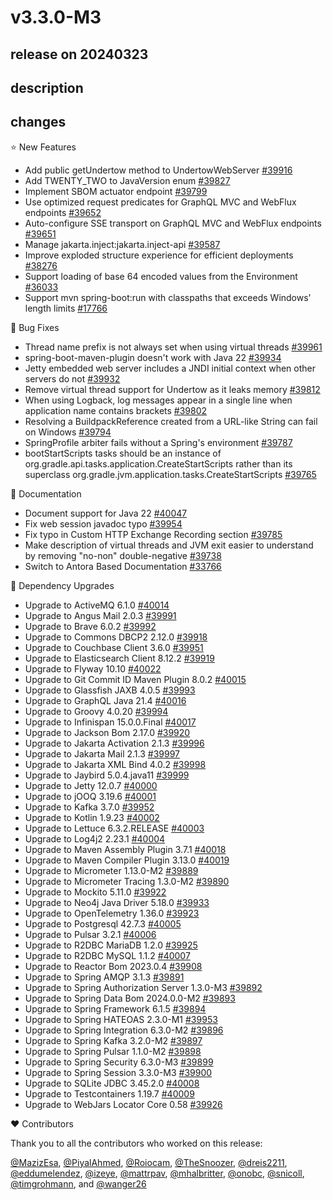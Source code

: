 # v3.3.0-M3

## release on 20240323

## description

## changes

⭐ New Features

* Add public getUndertow method to UndertowWebServer <a href="https://github.com/spring-projects/spring-boot/pull/39916" data-hovercard-type="pull_request" data-hovercard-url="/spring-projects/spring-boot/pull/39916/hovercard">#39916</a>
* Add TWENTY_TWO to JavaVersion enum <a href="https://github.com/spring-projects/spring-boot/issues/39827" data-hovercard-type="issue" data-hovercard-url="/spring-projects/spring-boot/issues/39827/hovercard">#39827</a>
* Implement SBOM actuator endpoint <a href="https://github.com/spring-projects/spring-boot/pull/39799" data-hovercard-type="pull_request" data-hovercard-url="/spring-projects/spring-boot/pull/39799/hovercard">#39799</a>
* Use optimized request predicates for GraphQL MVC and WebFlux endpoints <a href="https://github.com/spring-projects/spring-boot/issues/39652" data-hovercard-type="issue" data-hovercard-url="/spring-projects/spring-boot/issues/39652/hovercard">#39652</a>
* Auto-configure SSE transport on GraphQL MVC and WebFlux endpoints <a href="https://github.com/spring-projects/spring-boot/issues/39651" data-hovercard-type="issue" data-hovercard-url="/spring-projects/spring-boot/issues/39651/hovercard">#39651</a>
* Manage jakarta.inject:jakarta.inject-api <a href="https://github.com/spring-projects/spring-boot/issues/39587" data-hovercard-type="issue" data-hovercard-url="/spring-projects/spring-boot/issues/39587/hovercard">#39587</a>
* Improve exploded structure experience for efficient deployments <a href="https://github.com/spring-projects/spring-boot/issues/38276" data-hovercard-type="issue" data-hovercard-url="/spring-projects/spring-boot/issues/38276/hovercard">#38276</a>
* Support loading of base 64 encoded values from the Environment <a href="https://github.com/spring-projects/spring-boot/issues/36033" data-hovercard-type="issue" data-hovercard-url="/spring-projects/spring-boot/issues/36033/hovercard">#36033</a>
* Support mvn spring-boot:run with classpaths that exceeds Windows' length limits <a href="https://github.com/spring-projects/spring-boot/issues/17766" data-hovercard-type="issue" data-hovercard-url="/spring-projects/spring-boot/issues/17766/hovercard">#17766</a>

🐞 Bug Fixes

* Thread name prefix is not always set when using virtual threads <a href="https://github.com/spring-projects/spring-boot/issues/39961" data-hovercard-type="issue" data-hovercard-url="/spring-projects/spring-boot/issues/39961/hovercard">#39961</a>
* spring-boot-maven-plugin doesn't work with Java 22 <a href="https://github.com/spring-projects/spring-boot/issues/39934" data-hovercard-type="issue" data-hovercard-url="/spring-projects/spring-boot/issues/39934/hovercard">#39934</a>
* Jetty embedded web server includes a JNDI initial context when other servers do not <a href="https://github.com/spring-projects/spring-boot/issues/39932" data-hovercard-type="issue" data-hovercard-url="/spring-projects/spring-boot/issues/39932/hovercard">#39932</a>
* Remove virtual thread support for Undertow as it leaks memory <a href="https://github.com/spring-projects/spring-boot/issues/39812" data-hovercard-type="issue" data-hovercard-url="/spring-projects/spring-boot/issues/39812/hovercard">#39812</a>
* When using Logback, log messages appear in a single line when application name contains brackets <a href="https://github.com/spring-projects/spring-boot/issues/39802" data-hovercard-type="issue" data-hovercard-url="/spring-projects/spring-boot/issues/39802/hovercard">#39802</a>
* Resolving a BuildpackReference created from a URL-like String can fail on Windows <a href="https://github.com/spring-projects/spring-boot/issues/39794" data-hovercard-type="issue" data-hovercard-url="/spring-projects/spring-boot/issues/39794/hovercard">#39794</a>
* SpringProfile arbiter fails without a Spring's environment <a href="https://github.com/spring-projects/spring-boot/issues/39787" data-hovercard-type="issue" data-hovercard-url="/spring-projects/spring-boot/issues/39787/hovercard">#39787</a>
* bootStartScripts tasks should be an instance of org.gradle.api.tasks.application.CreateStartScripts rather than its superclass org.gradle.jvm.application.tasks.CreateStartScripts <a href="https://github.com/spring-projects/spring-boot/issues/39765" data-hovercard-type="issue" data-hovercard-url="/spring-projects/spring-boot/issues/39765/hovercard">#39765</a>

📔 Documentation

* Document support for Java 22 <a href="https://github.com/spring-projects/spring-boot/issues/40047" data-hovercard-type="issue" data-hovercard-url="/spring-projects/spring-boot/issues/40047/hovercard">#40047</a>
* Fix web session javadoc typo <a href="https://github.com/spring-projects/spring-boot/issues/39954" data-hovercard-type="issue" data-hovercard-url="/spring-projects/spring-boot/issues/39954/hovercard">#39954</a>
* Fix typo in Custom HTTP Exchange Recording section <a href="https://github.com/spring-projects/spring-boot/issues/39785" data-hovercard-type="issue" data-hovercard-url="/spring-projects/spring-boot/issues/39785/hovercard">#39785</a>
* Make description of virtual threads and JVM exit easier to understand by removing "no-non" double-negative <a href="https://github.com/spring-projects/spring-boot/issues/39738" data-hovercard-type="issue" data-hovercard-url="/spring-projects/spring-boot/issues/39738/hovercard">#39738</a>
* Switch to Antora Based Documentation <a href="https://github.com/spring-projects/spring-boot/issues/33766" data-hovercard-type="issue" data-hovercard-url="/spring-projects/spring-boot/issues/33766/hovercard">#33766</a>

🔨 Dependency Upgrades

* Upgrade to ActiveMQ 6.1.0 <a href="https://github.com/spring-projects/spring-boot/issues/40014" data-hovercard-type="issue" data-hovercard-url="/spring-projects/spring-boot/issues/40014/hovercard">#40014</a>
* Upgrade to Angus Mail 2.0.3 <a href="https://github.com/spring-projects/spring-boot/issues/39991" data-hovercard-type="issue" data-hovercard-url="/spring-projects/spring-boot/issues/39991/hovercard">#39991</a>
* Upgrade to Brave 6.0.2 <a href="https://github.com/spring-projects/spring-boot/issues/39992" data-hovercard-type="issue" data-hovercard-url="/spring-projects/spring-boot/issues/39992/hovercard">#39992</a>
* Upgrade to Commons DBCP2 2.12.0 <a href="https://github.com/spring-projects/spring-boot/issues/39918" data-hovercard-type="issue" data-hovercard-url="/spring-projects/spring-boot/issues/39918/hovercard">#39918</a>
* Upgrade to Couchbase Client 3.6.0 <a href="https://github.com/spring-projects/spring-boot/issues/39951" data-hovercard-type="issue" data-hovercard-url="/spring-projects/spring-boot/issues/39951/hovercard">#39951</a>
* Upgrade to Elasticsearch Client 8.12.2 <a href="https://github.com/spring-projects/spring-boot/issues/39919" data-hovercard-type="issue" data-hovercard-url="/spring-projects/spring-boot/issues/39919/hovercard">#39919</a>
* Upgrade to Flyway 10.10 <a href="https://github.com/spring-projects/spring-boot/issues/40022" data-hovercard-type="issue" data-hovercard-url="/spring-projects/spring-boot/issues/40022/hovercard">#40022</a>
* Upgrade to Git Commit ID Maven Plugin 8.0.2 <a href="https://github.com/spring-projects/spring-boot/issues/40015" data-hovercard-type="issue" data-hovercard-url="/spring-projects/spring-boot/issues/40015/hovercard">#40015</a>
* Upgrade to Glassfish JAXB 4.0.5 <a href="https://github.com/spring-projects/spring-boot/issues/39993" data-hovercard-type="issue" data-hovercard-url="/spring-projects/spring-boot/issues/39993/hovercard">#39993</a>
* Upgrade to GraphQL Java 21.4 <a href="https://github.com/spring-projects/spring-boot/issues/40016" data-hovercard-type="issue" data-hovercard-url="/spring-projects/spring-boot/issues/40016/hovercard">#40016</a>
* Upgrade to Groovy 4.0.20 <a href="https://github.com/spring-projects/spring-boot/issues/39994" data-hovercard-type="issue" data-hovercard-url="/spring-projects/spring-boot/issues/39994/hovercard">#39994</a>
* Upgrade to Infinispan 15.0.0.Final <a href="https://github.com/spring-projects/spring-boot/issues/40017" data-hovercard-type="issue" data-hovercard-url="/spring-projects/spring-boot/issues/40017/hovercard">#40017</a>
* Upgrade to Jackson Bom 2.17.0 <a href="https://github.com/spring-projects/spring-boot/issues/39920" data-hovercard-type="issue" data-hovercard-url="/spring-projects/spring-boot/issues/39920/hovercard">#39920</a>
* Upgrade to Jakarta Activation 2.1.3 <a href="https://github.com/spring-projects/spring-boot/issues/39996" data-hovercard-type="issue" data-hovercard-url="/spring-projects/spring-boot/issues/39996/hovercard">#39996</a>
* Upgrade to Jakarta Mail 2.1.3 <a href="https://github.com/spring-projects/spring-boot/issues/39997" data-hovercard-type="issue" data-hovercard-url="/spring-projects/spring-boot/issues/39997/hovercard">#39997</a>
* Upgrade to Jakarta XML Bind 4.0.2 <a href="https://github.com/spring-projects/spring-boot/issues/39998" data-hovercard-type="issue" data-hovercard-url="/spring-projects/spring-boot/issues/39998/hovercard">#39998</a>
* Upgrade to Jaybird 5.0.4.java11 <a href="https://github.com/spring-projects/spring-boot/issues/39999" data-hovercard-type="issue" data-hovercard-url="/spring-projects/spring-boot/issues/39999/hovercard">#39999</a>
* Upgrade to Jetty 12.0.7 <a href="https://github.com/spring-projects/spring-boot/issues/40000" data-hovercard-type="issue" data-hovercard-url="/spring-projects/spring-boot/issues/40000/hovercard">#40000</a>
* Upgrade to jOOQ 3.19.6 <a href="https://github.com/spring-projects/spring-boot/issues/40001" data-hovercard-type="issue" data-hovercard-url="/spring-projects/spring-boot/issues/40001/hovercard">#40001</a>
* Upgrade to Kafka 3.7.0 <a href="https://github.com/spring-projects/spring-boot/issues/39952" data-hovercard-type="issue" data-hovercard-url="/spring-projects/spring-boot/issues/39952/hovercard">#39952</a>
* Upgrade to Kotlin 1.9.23 <a href="https://github.com/spring-projects/spring-boot/issues/40002" data-hovercard-type="issue" data-hovercard-url="/spring-projects/spring-boot/issues/40002/hovercard">#40002</a>
* Upgrade to Lettuce 6.3.2.RELEASE <a href="https://github.com/spring-projects/spring-boot/issues/40003" data-hovercard-type="issue" data-hovercard-url="/spring-projects/spring-boot/issues/40003/hovercard">#40003</a>
* Upgrade to Log4j2 2.23.1 <a href="https://github.com/spring-projects/spring-boot/issues/40004" data-hovercard-type="issue" data-hovercard-url="/spring-projects/spring-boot/issues/40004/hovercard">#40004</a>
* Upgrade to Maven Assembly Plugin 3.7.1 <a href="https://github.com/spring-projects/spring-boot/issues/40018" data-hovercard-type="issue" data-hovercard-url="/spring-projects/spring-boot/issues/40018/hovercard">#40018</a>
* Upgrade to Maven Compiler Plugin 3.13.0 <a href="https://github.com/spring-projects/spring-boot/issues/40019" data-hovercard-type="issue" data-hovercard-url="/spring-projects/spring-boot/issues/40019/hovercard">#40019</a>
* Upgrade to Micrometer 1.13.0-M2 <a href="https://github.com/spring-projects/spring-boot/issues/39889" data-hovercard-type="issue" data-hovercard-url="/spring-projects/spring-boot/issues/39889/hovercard">#39889</a>
* Upgrade to Micrometer Tracing 1.3.0-M2 <a href="https://github.com/spring-projects/spring-boot/issues/39890" data-hovercard-type="issue" data-hovercard-url="/spring-projects/spring-boot/issues/39890/hovercard">#39890</a>
* Upgrade to Mockito 5.11.0 <a href="https://github.com/spring-projects/spring-boot/issues/39922" data-hovercard-type="issue" data-hovercard-url="/spring-projects/spring-boot/issues/39922/hovercard">#39922</a>
* Upgrade to Neo4j Java Driver 5.18.0 <a href="https://github.com/spring-projects/spring-boot/issues/39933" data-hovercard-type="issue" data-hovercard-url="/spring-projects/spring-boot/issues/39933/hovercard">#39933</a>
* Upgrade to OpenTelemetry 1.36.0 <a href="https://github.com/spring-projects/spring-boot/issues/39923" data-hovercard-type="issue" data-hovercard-url="/spring-projects/spring-boot/issues/39923/hovercard">#39923</a>
* Upgrade to Postgresql 42.7.3 <a href="https://github.com/spring-projects/spring-boot/issues/40005" data-hovercard-type="issue" data-hovercard-url="/spring-projects/spring-boot/issues/40005/hovercard">#40005</a>
* Upgrade to Pulsar 3.2.1 <a href="https://github.com/spring-projects/spring-boot/issues/40006" data-hovercard-type="issue" data-hovercard-url="/spring-projects/spring-boot/issues/40006/hovercard">#40006</a>
* Upgrade to R2DBC MariaDB 1.2.0 <a href="https://github.com/spring-projects/spring-boot/issues/39925" data-hovercard-type="issue" data-hovercard-url="/spring-projects/spring-boot/issues/39925/hovercard">#39925</a>
* Upgrade to R2DBC MySQL 1.1.2 <a href="https://github.com/spring-projects/spring-boot/issues/40007" data-hovercard-type="issue" data-hovercard-url="/spring-projects/spring-boot/issues/40007/hovercard">#40007</a>
* Upgrade to Reactor Bom 2023.0.4 <a href="https://github.com/spring-projects/spring-boot/issues/39908" data-hovercard-type="issue" data-hovercard-url="/spring-projects/spring-boot/issues/39908/hovercard">#39908</a>
* Upgrade to Spring AMQP 3.1.3 <a href="https://github.com/spring-projects/spring-boot/issues/39891" data-hovercard-type="issue" data-hovercard-url="/spring-projects/spring-boot/issues/39891/hovercard">#39891</a>
* Upgrade to Spring Authorization Server 1.3.0-M3 <a href="https://github.com/spring-projects/spring-boot/issues/39892" data-hovercard-type="issue" data-hovercard-url="/spring-projects/spring-boot/issues/39892/hovercard">#39892</a>
* Upgrade to Spring Data Bom 2024.0.0-M2 <a href="https://github.com/spring-projects/spring-boot/issues/39893" data-hovercard-type="issue" data-hovercard-url="/spring-projects/spring-boot/issues/39893/hovercard">#39893</a>
* Upgrade to Spring Framework 6.1.5 <a href="https://github.com/spring-projects/spring-boot/issues/39894" data-hovercard-type="issue" data-hovercard-url="/spring-projects/spring-boot/issues/39894/hovercard">#39894</a>
* Upgrade to Spring HATEOAS 2.3.0-M1 <a href="https://github.com/spring-projects/spring-boot/issues/39953" data-hovercard-type="issue" data-hovercard-url="/spring-projects/spring-boot/issues/39953/hovercard">#39953</a>
* Upgrade to Spring Integration 6.3.0-M2 <a href="https://github.com/spring-projects/spring-boot/issues/39896" data-hovercard-type="issue" data-hovercard-url="/spring-projects/spring-boot/issues/39896/hovercard">#39896</a>
* Upgrade to Spring Kafka 3.2.0-M2 <a href="https://github.com/spring-projects/spring-boot/issues/39897" data-hovercard-type="issue" data-hovercard-url="/spring-projects/spring-boot/issues/39897/hovercard">#39897</a>
* Upgrade to Spring Pulsar 1.1.0-M2 <a href="https://github.com/spring-projects/spring-boot/issues/39898" data-hovercard-type="issue" data-hovercard-url="/spring-projects/spring-boot/issues/39898/hovercard">#39898</a>
* Upgrade to Spring Security 6.3.0-M3 <a href="https://github.com/spring-projects/spring-boot/issues/39899" data-hovercard-type="issue" data-hovercard-url="/spring-projects/spring-boot/issues/39899/hovercard">#39899</a>
* Upgrade to Spring Session 3.3.0-M3 <a href="https://github.com/spring-projects/spring-boot/issues/39900" data-hovercard-type="issue" data-hovercard-url="/spring-projects/spring-boot/issues/39900/hovercard">#39900</a>
* Upgrade to SQLite JDBC 3.45.2.0 <a href="https://github.com/spring-projects/spring-boot/issues/40008" data-hovercard-type="issue" data-hovercard-url="/spring-projects/spring-boot/issues/40008/hovercard">#40008</a>
* Upgrade to Testcontainers 1.19.7 <a href="https://github.com/spring-projects/spring-boot/issues/40009" data-hovercard-type="issue" data-hovercard-url="/spring-projects/spring-boot/issues/40009/hovercard">#40009</a>
* Upgrade to WebJars Locator Core 0.58 <a href="https://github.com/spring-projects/spring-boot/issues/39926" data-hovercard-type="issue" data-hovercard-url="/spring-projects/spring-boot/issues/39926/hovercard">#39926</a>

❤️ Contributors

Thank you to all the contributors who worked on this release:

<a class="user-mention notranslate" data-hovercard-type="user" data-hovercard-url="/users/MazizEsa/hovercard" data-octo-click="hovercard-link-click" data-octo-dimensions="link_type:self" href="https://github.com/MazizEsa">@MazizEsa</a>, <a class="user-mention notranslate" data-hovercard-type="user" data-hovercard-url="/users/PiyalAhmed/hovercard" data-octo-click="hovercard-link-click" data-octo-dimensions="link_type:self" href="https://github.com/PiyalAhmed">@PiyalAhmed</a>, <a class="user-mention notranslate" data-hovercard-type="user" data-hovercard-url="/users/Roiocam/hovercard" data-octo-click="hovercard-link-click" data-octo-dimensions="link_type:self" href="https://github.com/Roiocam">@Roiocam</a>, <a class="user-mention notranslate" data-hovercard-type="user" data-hovercard-url="/users/TheSnoozer/hovercard" data-octo-click="hovercard-link-click" data-octo-dimensions="link_type:self" href="https://github.com/TheSnoozer">@TheSnoozer</a>, <a class="user-mention notranslate" data-hovercard-type="user" data-hovercard-url="/users/dreis2211/hovercard" data-octo-click="hovercard-link-click" data-octo-dimensions="link_type:self" href="https://github.com/dreis2211">@dreis2211</a>, <a class="user-mention notranslate" data-hovercard-type="user" data-hovercard-url="/users/eddumelendez/hovercard" data-octo-click="hovercard-link-click" data-octo-dimensions="link_type:self" href="https://github.com/eddumelendez">@eddumelendez</a>, <a class="user-mention notranslate" data-hovercard-type="user" data-hovercard-url="/users/izeye/hovercard" data-octo-click="hovercard-link-click" data-octo-dimensions="link_type:self" href="https://github.com/izeye">@izeye</a>, <a class="user-mention notranslate" data-hovercard-type="user" data-hovercard-url="/users/mattrpav/hovercard" data-octo-click="hovercard-link-click" data-octo-dimensions="link_type:self" href="https://github.com/mattrpav">@mattrpav</a>, <a class="user-mention notranslate" data-hovercard-type="user" data-hovercard-url="/users/mhalbritter/hovercard" data-octo-click="hovercard-link-click" data-octo-dimensions="link_type:self" href="https://github.com/mhalbritter">@mhalbritter</a>, <a class="user-mention notranslate" data-hovercard-type="user" data-hovercard-url="/users/onobc/hovercard" data-octo-click="hovercard-link-click" data-octo-dimensions="link_type:self" href="https://github.com/onobc">@onobc</a>, <a class="user-mention notranslate" data-hovercard-type="user" data-hovercard-url="/users/snicoll/hovercard" data-octo-click="hovercard-link-click" data-octo-dimensions="link_type:self" href="https://github.com/snicoll">@snicoll</a>, <a class="user-mention notranslate" data-hovercard-type="user" data-hovercard-url="/users/timgrohmann/hovercard" data-octo-click="hovercard-link-click" data-octo-dimensions="link_type:self" href="https://github.com/timgrohmann">@timgrohmann</a>, and <a class="user-mention notranslate" data-hovercard-type="user" data-hovercard-url="/users/wanger26/hovercard" data-octo-click="hovercard-link-click" data-octo-dimensions="link_type:self" href="https://github.com/wanger26">@wanger26</a>


